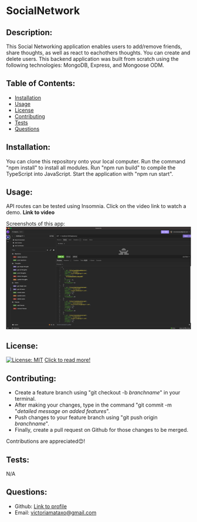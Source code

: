 # SocialNetwork
 ## Description:
   This Social Networking application enables users to add/remove friends, share thoughts, as well as react to eachothers thoughts. You can create and delete users. This backend application was built from scratch using the following technologies: MongoDB, Express, and Mongoose ODM.
   ## Table of Contents:
   * [Installation](#installation)
   * [Usage](#usage)
   * [License](#license)
   * [Contributing](#contributing)
   * [Tests](#tests)
   * [Questions](#questions)
   ## Installation:
   You can clone this repository onto your local computer. Run the command "npm install" to install all modules. Run "npm run build" to compile the TypeScript into JavaScript. Start the application with "npm run start".
   ## Usage:
   API routes can be tested using Insomnia.
   Click on the video link to watch a demo.
  **Link to video** 

   Screenshots of this app:
  ![](./assets/screenshot.png)

   ## License: 
   [![License: MIT](https://img.shields.io/badge/License-MIT-yellow.svg)](https://opensource.org/licenses/MIT)
   [Click to read more!](https://opensource.org/licenses/MIT)
   ## Contributing: 
   * Create a feature branch using "git checkout -b *branchname*" in your terminal. 
   * After making your changes, type in the command "git commit -m "*detailed message on added features*".
   * Push changes to your feature branch using "git push origin *branchname*". 
   * Finally, create a pull request on Github for those changes to be merged. 

Contributions are appreciated😊!
   ## Tests:
   N/A
   ## Questions:
   * Github: [Link to profile](https://github.com/victoriamata)
   * Email: victoriamataxo@gmail.com